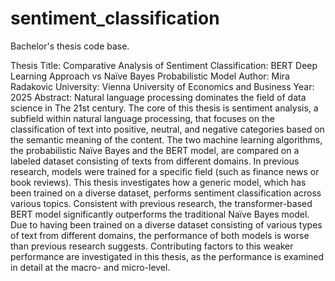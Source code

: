# sentiment_classification

Bachelor's thesis code base. 

Thesis Title: Comparative Analysis of Sentiment Classification: BERT Deep Learning Approach vs Naïve Bayes Probabilistic Model
Author: Mira Radakovic
University: Vienna University of Economics and Business
Year: 2025
Abstract:
Natural language processing dominates the field of data science in
The 21st century. The core of this thesis is sentiment analysis, a subfield
within natural language processing, that focuses on the classification
of text into positive, neutral, and negative categories based on the semantic 
meaning of the content. The two machine learning algorithms,
the probabilistic Naïve Bayes and the BERT model, are compared on
a labeled dataset consisting of texts from different domains. In previous
research, models were trained for a specific field (such as finance
news or book reviews). This thesis investigates how a generic model,
which has been trained on a diverse dataset, performs sentiment classification
across various topics. Consistent with previous research, the
transformer-based BERT model significantly outperforms the traditional
Naïve Bayes model. Due to having been trained on a diverse
dataset consisting of various types of text from different domains, the
performance of both models is worse than previous research suggests.
Contributing factors to this weaker performance are investigated in
this thesis, as the performance is examined in detail at the macro- and
micro-level.
